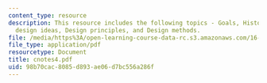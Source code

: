 ```yaml
---
content_type: resource
description: This resource includes the following topics - Goals, History of software
  design ideas, Design principles, and Design methods.
file: /media/https%3A/open-learning-course-data-rc.s3.amazonaws.com/16-355j-software-engineering-concepts-fall-2005/98b70cac8085d893ae06d7bc556a286f_cnotes4.pdf
file_type: application/pdf
resourcetype: Document
title: cnotes4.pdf
uid: 98b70cac-8085-d893-ae06-d7bc556a286f
---
```

